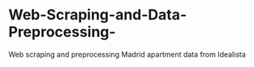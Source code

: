 # Web-Scraping-and-Data-Preprocessing-
Web scraping and preprocessing Madrid apartment data from Idealista
